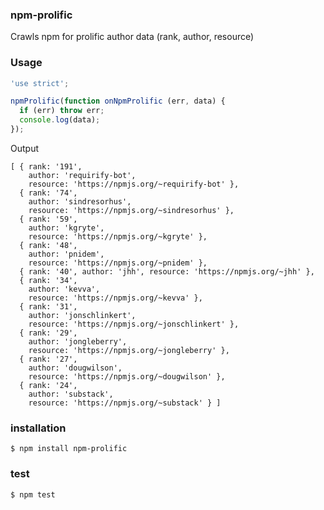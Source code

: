 ### npm-prolific

Crawls npm for prolific author data (rank, author, resource)

### Usage

```javascript
'use strict';

npmProlific(function onNpmProlific (err, data) {
  if (err) throw err;
  console.log(data);
});

```

Output

```
[ { rank: '191',
    author: 'requirify-bot',
    resource: 'https://npmjs.org/~requirify-bot' },
  { rank: '74',
    author: 'sindresorhus',
    resource: 'https://npmjs.org/~sindresorhus' },
  { rank: '59',
    author: 'kgryte',
    resource: 'https://npmjs.org/~kgryte' },
  { rank: '48',
    author: 'pnidem',
    resource: 'https://npmjs.org/~pnidem' },
  { rank: '40', author: 'jhh', resource: 'https://npmjs.org/~jhh' },
  { rank: '34',
    author: 'kevva',
    resource: 'https://npmjs.org/~kevva' },
  { rank: '31',
    author: 'jonschlinkert',
    resource: 'https://npmjs.org/~jonschlinkert' },
  { rank: '29',
    author: 'jongleberry',
    resource: 'https://npmjs.org/~jongleberry' },
  { rank: '27',
    author: 'dougwilson',
    resource: 'https://npmjs.org/~dougwilson' },
  { rank: '24',
    author: 'substack',
    resource: 'https://npmjs.org/~substack' } ]
```

### installation

```$ npm install npm-prolific```

### test
```$ npm test``` 
